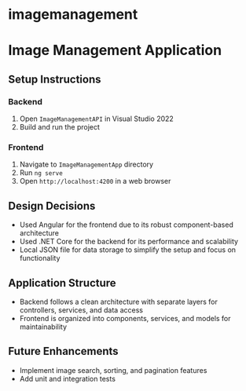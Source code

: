 # imagemanagement

# Image Management Application

## Setup Instructions

### Backend
1. Open `ImageManagementAPI` in Visual Studio 2022
2. Build and run the project

### Frontend
1. Navigate to `ImageManagementApp` directory
2. Run `ng serve`
3. Open `http://localhost:4200` in a web browser

## Design Decisions
- Used Angular for the frontend due to its robust component-based architecture
- Used .NET Core for the backend for its performance and scalability
- Local JSON file for data storage to simplify the setup and focus on functionality

## Application Structure
- Backend follows a clean architecture with separate layers for controllers, services, and data access
- Frontend is organized into components, services, and models for maintainability

## Future Enhancements
- Implement image search, sorting, and pagination features
- Add unit and integration tests
